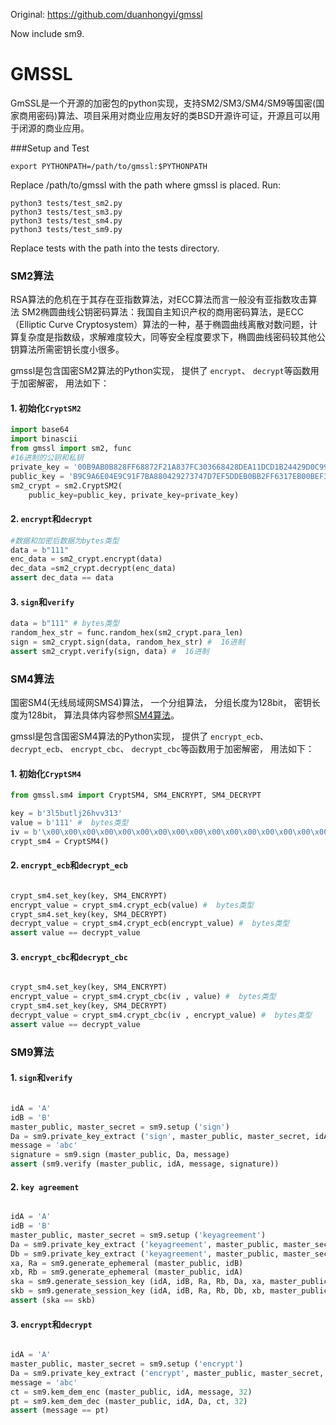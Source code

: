
Original: https://github.com/duanhongyi/gmssl

Now include sm9.

GMSSL
========
GmSSL是一个开源的加密包的python实现，支持SM2/SM3/SM4/SM9等国密(国家商用密码)算法、项目采用对商业应用友好的类BSD开源许可证，开源且可以用于闭源的商业应用。

###Setup and Test

```
export PYTHONPATH=/path/to/gmssl:$PYTHONPATH
```

Replace /path/to/gmssl with the path where gmssl is placed. Run:

```
python3 tests/test_sm2.py
python3 tests/test_sm3.py
python3 tests/test_sm4.py
python3 tests/test_sm9.py
```

Replace tests with the path into the tests directory.

### SM2算法
RSA算法的危机在于其存在亚指数算法，对ECC算法而言一般没有亚指数攻击算法
SM2椭圆曲线公钥密码算法：我国自主知识产权的商用密码算法，是ECC（Elliptic Curve Cryptosystem）算法的一种，基于椭圆曲线离散对数问题，计算复杂度是指数级，求解难度较大，同等安全程度要求下，椭圆曲线密码较其他公钥算法所需密钥长度小很多。

gmssl是包含国密SM2算法的Python实现， 提供了 `encrypt`、 `decrypt`等函数用于加密解密， 用法如下：

#### 1. 初始化`CryptSM2`

```python
import base64
import binascii
from gmssl import sm2, func
#16进制的公钥和私钥
private_key = '00B9AB0B828FF68872F21A837FC303668428DEA11DCD1B24429D0C99E24EED83D5'
public_key = 'B9C9A6E04E9C91F7BA880429273747D7EF5DDEB0BB2FF6317EB00BEF331A83081A6994B8993F3F5D6EADDDB81872266C87C018FB4162F5AF347B483E24620207'
sm2_crypt = sm2.CryptSM2(
    public_key=public_key, private_key=private_key)
```

#### 2. `encrypt`和`decrypt`

```python
#数据和加密后数据为bytes类型
data = b"111"
enc_data = sm2_crypt.encrypt(data)
dec_data =sm2_crypt.decrypt(enc_data)
assert dec_data == data
```

#### 3. `sign`和`verify`
```python
data = b"111" # bytes类型
random_hex_str = func.random_hex(sm2_crypt.para_len)
sign = sm2_crypt.sign(data, random_hex_str) #  16进制
assert sm2_crypt.verify(sign, data) #  16进制
```

### SM4算法

国密SM4(无线局域网SMS4)算法， 一个分组算法， 分组长度为128bit， 密钥长度为128bit，
算法具体内容参照[SM4算法](https://drive.google.com/file/d/0B0o25hRlUdXcbzdjT0hrYkkwUjg/view?usp=sharing)。

gmssl是包含国密SM4算法的Python实现， 提供了 `encrypt_ecb`、 `decrypt_ecb`、 `encrypt_cbc`、
`decrypt_cbc`等函数用于加密解密， 用法如下：

#### 1. 初始化`CryptSM4`

```python
from gmssl.sm4 import CryptSM4, SM4_ENCRYPT, SM4_DECRYPT

key = b'3l5butlj26hvv313'
value = b'111' #  bytes类型
iv = b'\x00\x00\x00\x00\x00\x00\x00\x00\x00\x00\x00\x00\x00\x00\x00\x00' #  bytes类型
crypt_sm4 = CryptSM4()
```

#### 2. `encrypt_ecb`和`decrypt_ecb`

```python

crypt_sm4.set_key(key, SM4_ENCRYPT)
encrypt_value = crypt_sm4.crypt_ecb(value) #  bytes类型
crypt_sm4.set_key(key, SM4_DECRYPT)
decrypt_value = crypt_sm4.crypt_ecb(encrypt_value) #  bytes类型
assert value == decrypt_value

```

#### 3. `encrypt_cbc`和`decrypt_cbc`

```python

crypt_sm4.set_key(key, SM4_ENCRYPT)
encrypt_value = crypt_sm4.crypt_cbc(iv , value) #  bytes类型
crypt_sm4.set_key(key, SM4_DECRYPT)
decrypt_value = crypt_sm4.crypt_cbc(iv , encrypt_value) #  bytes类型
assert value == decrypt_value

```

### SM9算法

#### 1. `sign`和`verify`

```python

idA = 'A'
idB = 'B'
master_public, master_secret = sm9.setup ('sign')
Da = sm9.private_key_extract ('sign', master_public, master_secret, idA)
message = 'abc'
signature = sm9.sign (master_public, Da, message)
assert (sm9.verify (master_public, idA, message, signature))

```

#### 2. `key agreement`

```python

idA = 'A'
idB = 'B'
master_public, master_secret = sm9.setup ('keyagreement')
Da = sm9.private_key_extract ('keyagreement', master_public, master_secret, idA)
Db = sm9.private_key_extract ('keyagreement', master_public, master_secret, idB)
xa, Ra = sm9.generate_ephemeral (master_public, idB)
xb, Rb = sm9.generate_ephemeral (master_public, idA)
ska = sm9.generate_session_key (idA, idB, Ra, Rb, Da, xa, master_public, 'A', 128)
skb = sm9.generate_session_key (idA, idB, Ra, Rb, Db, xb, master_public, 'B', 128)
assert (ska == skb)

```

#### 3. `encrypt`和`decrypt`

```python

idA = 'A'
master_public, master_secret = sm9.setup ('encrypt')
Da = sm9.private_key_extract ('encrypt', master_public, master_secret, idA)
message = 'abc'
ct = sm9.kem_dem_enc (master_public, idA, message, 32)
pt = sm9.kem_dem_dec (master_public, idA, Da, ct, 32)
assert (message == pt)


